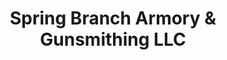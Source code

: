 ---
title: "Spring Branch Armory & Gunsmithing LLC"
url: /marion/spring-branch-armory-und-gunsmithing-llc/
shop: Waffen
---